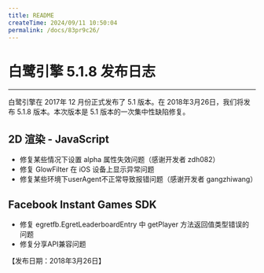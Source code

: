 ```yaml
---
title: README
createTime: 2024/09/11 10:50:04
permalink: /docs/83pr9c26/
---
```

# 白鹭引擎 5.1.8 发布日志


---

白鹭引擎在 2017年 12 月份正式发布了 5.1 版本。在 2018年3月26日，我们将发布 5.1.8 版本。本次版本是 5.1 版本的一次集中性缺陷修复。


## 2D 渲染 - JavaScript 

* 修复某些情况下设置 alpha 属性失效问题（感谢开发者 zdh082）
* 修复 GlowFilter 在 iOS 设备上显示异常问题
* 修复某些环境下userAgent不正常导致报错问题（感谢开发者 gangzhiwang）

## Facebook Instant Games SDK
* 修复 egretfb.EgretLeaderboardEntry 中 getPlayer 方法返回值类型错误的问题
* 修复分享API兼容问题


【发布日期：2018年3月26日】